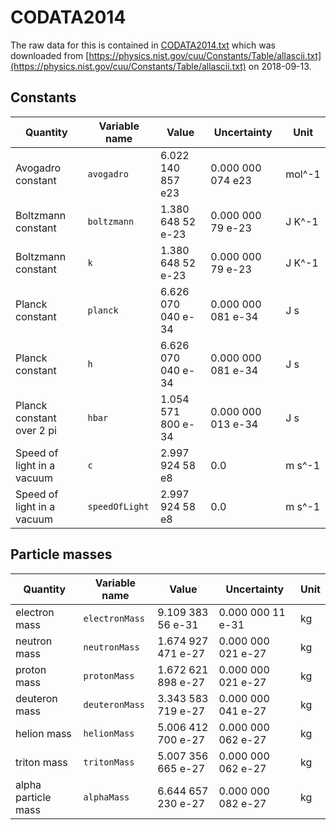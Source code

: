 # CODATA2014
The raw data for this is contained in [CODATA2014.txt](CODATA2014.txt) which was downloaded from [https://physics.nist.gov/cuu/Constants/Table/allascii.txt](https://physics.nist.gov/cuu/Constants/Table/allascii.txt) on 2018-09-13.

## Constants
  | Quantity                   | Variable name  | Value              | Uncertainty        | Unit   | 
  | --------                   | -------------  | ----               | ------             | ------ | 
  | Avogadro constant          | `avogadro`     | 6.022 140 857 e23  | 0.000 000 074 e23  | mol^-1 | 
  | Boltzmann constant         | `boltzmann`    | 1.380 648 52  e-23 | 0.000 000 79  e-23 | J K^-1 | 
  | Boltzmann constant         | `k`            | 1.380 648 52  e-23 | 0.000 000 79  e-23 | J K^-1 | 
  | Planck constant            | `planck`       | 6.626 070 040 e-34 | 0.000 000 081 e-34 | J s    | 
  | Planck constant            | `h`            | 6.626 070 040 e-34 | 0.000 000 081 e-34 | J s    | 
  | Planck constant over 2 pi  | `hbar`         | 1.054 571 800 e-34 | 0.000 000 013 e-34 | J s    | 
  | Speed of light in a vacuum | `c`            | 2.997 924 58  e8   | 0.0                | m s^-1 | 
  | Speed of light in a vacuum | `speedOfLight` | 2.997 924 58  e8   | 0.0                | m s^-1 | 

## Particle masses
  | Quantity                   | Variable name  | Value              | Uncertainty        | Unit   | 
  | --------                   | -------------  | ----               | ------             | ------ | 
  | electron mass              | `electronMass` | 9.109 383 56 e-31  | 0.000 000 11 e-31  | kg     | 
  | neutron mass               | `neutronMass`  | 1.674 927 471 e-27 | 0.000 000 021 e-27 | kg     | 
  | proton mass                | `protonMass`   | 1.672 621 898 e-27 | 0.000 000 021 e-27 | kg     | 
  | deuteron mass              | `deuteronMass` | 3.343 583 719 e-27 | 0.000 000 041 e-27 | kg     | 
  | helion mass                | `helionMass`   | 5.006 412 700 e-27 | 0.000 000 062 e-27 | kg     | 
  | triton mass                | `tritonMass`   | 5.007 356 665 e-27 | 0.000 000 062 e-27 | kg     | 
  | alpha particle mass        | `alphaMass`    | 6.644 657 230 e-27 | 0.000 000 082 e-27 | kg     | 
